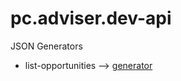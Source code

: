 # pc.adviser.dev-api

JSON Generators

- list-opportunities --> [generator](https://next.json-generator.com/4JJXIq4j8)
